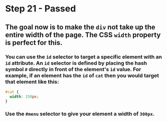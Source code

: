 # Step 21 - Passed
## The goal now is to make the `div` not take up the entire width of the page. The CSS `width` property is perfect for this.

### You can use the `id` selector to target a specific element with an `id` attribute. An `id` selector is defined by placing the hash symbol `#` directly in front of the element's `id` value. For example, if an element has the `id` of `cat` then you would target that element like this:
```css
#cat {
  width: 250px;
}
```
### Use the `#menu` selector to give your element a width of `300px`.